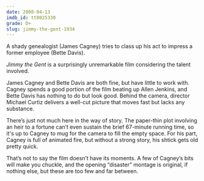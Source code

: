 ```yaml
---
date: 2008-04-13
imdb_id: tt0025330
grade: D+
slug: jimmy-the-gent-1934
---
```


A shady genealogist (James Cagney) tries to class up his act to impress a former employee (Bette Davis).

_Jimmy the Gent_ is a surprisingly unremarkable film considering the talent involved.

James Cagney and Bette Davis are both fine, but have little to work with. Cagney spends a good portion of the film beating up Allen Jenkins, and Bette Davis has nothing to do but look good. Behind the camera, director Michael Curtiz delivers a well-cut picture that moves fast but lacks any substance.

There’s just not much here in the way of story. The paper-thin plot involving an heir to a fortune can’t even sustain the brief 67-minute running time, so it's up to Cagney to mug for the camera to fill the empty space. For his part, Cagney is full of animated fire, but without a strong story, his shtick gets old pretty quick.

That’s not to say the film doesn’t have its moments. A few of Cagney’s bits will make you chuckle, and the opening “disaster” montage is original, if nothing else, but these are too few and far between.
